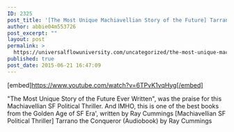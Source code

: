 ```yaml
---
ID: 2325
post_title: '[The Most Unique Machiavellian Story of the Future] Tarrano the Conqueror (SF Political Thriller)'
author: abbie04m553726
post_excerpt: ""
layout: post
permalink: >
  https://universalflowuniversity.com/uncategorized/the-most-unique-machiavellian-story-of-the-future-tarrano-the-conqueror-sf-political-thriller/
published: true
post_date: 2015-06-21 16:47:09
---
```

[embed]https://www.youtube.com/watch?v=6TPvK1vqHyg[/embed]<br>
<p>"The Most Unique Story of the Future Ever Written", was the praise for this Machiavellian SF Political Thriller. And IMHO, this is one of the best books from the Golden Age of SF Era', written by Ray Cummings 
[Machiavellian SF Political Thriller] Tarrano the Conqueror (Audiobook) by Ray Cummings</p>
